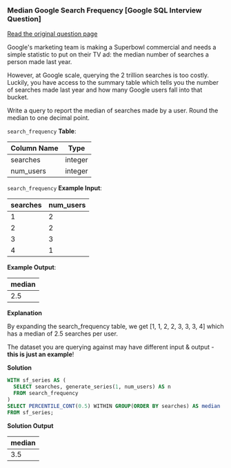 ### Median Google Search Frequency [Google SQL Interview Question]


<a href="https://datalemur.com/questions/median-search-freq">Read the original question page</a>

Google's marketing team is making a Superbowl commercial and needs a simple statistic to put on their TV ad: the median number of searches a person made last year.

However, at Google scale, querying the 2 trillion searches is too costly. Luckily, you have access to the summary table which tells you the number of searches made last year and how many Google users fall into that bucket.

Write a query to report the median of searches made by a user. Round the median to one decimal point.



`search_frequency` **Table**:

| **Column Name** | **Type** |
|-----------------|----------|
| searches        | integer  |
| num_users       | integer  |

`search_frequency` **Example Input**:

| **searches** | **num_users** |
|--------------|---------------|
| 1            | 2             |
| 2            | 2             |
| 3            | 3             |
| 4            | 1             |

**Example Output**:

| **median** |
|------------|
| 2.5        |

**Explanation**

By expanding the search_frequency table, we get [1, 1, 2, 2, 3, 3, 3, 4] which has a median of 2.5 searches per user.

The dataset you are querying against may have different input & output - **this is just an example**!


**Solution**

```sql
WITH sf_series AS (
  SELECT searches, generate_series(1, num_users) AS n
  FROM search_frequency
)
SELECT PERCENTILE_CONT(0.5) WITHIN GROUP(ORDER BY searches) AS median
FROM sf_series;
```


**Solution Output**

| **median** |
|------------|
| 3.5        |


